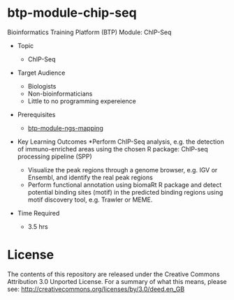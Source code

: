 # btp-module-chip-seq
Bioinformatics Training Platform (BTP) Module: ChIP-Seq

  * Topic
    * ChIP-Seq
  * Target Audience
    * Biologists
	* Non-bioinformaticians
	* Little to no programming expereience
  * Prerequisites
    * [btp-module-ngs-mapping](https://github.com/BPA-CSIRO-Workshops/btp-module-ngs-mapping)
  * Key Learning Outcomes
  	*Perform ChIP-Seq analysis, e.g. the detection of immuno-enriched areas using the chosen R package: ChIP-seq processing pipeline 		(SPP) 
  	*  Visualize the peak regions through a genome browser, e.g. IGV or Ensembl, and identify the real peak regions
  	*  Perform functional annotation using biomaRt R package and detect potential binding sites (motif) in the predicted binding regions using motif discovery tool, e.g. Trawler or MEME.

  * Time Required
    * 3.5 hrs

License
=======
The contents of this repository are released under the Creative Commons
Attribution 3.0 Unported License. For a summary of what this means,
please see:
http://creativecommons.org/licenses/by/3.0/deed.en_GB
